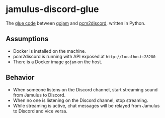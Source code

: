 # jamulus-discord-glue
The [glue code](https://en.wikipedia.org/wiki/Glue_code) between [gojam](https://github.com/dtinth/gojam) and [pcm2discord](https://github.com/dtinth/pcm2discord), written in Python.

## Assumptions

- Docker is installed on the machine.
- pcm2discord is running with API exposed at `http://localhost:28280`
- There is a Docker image `gojam` on the host.

## Behavior

- When someone listens on the Discord channel, start streaming sound from Jamulus to Discord.
- When no one is listening on the Discord channel, stop streaming.
- While streaming is active, chat messages will be relayed from Jamulus to Discord and vice versa.
